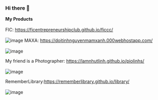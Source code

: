 ### Hi there 👋
<strong>My Products</strong> <br/>
 <br/>
FIC: https://ficentrepreneurshipclub.github.io/ficcc/ <br/> <br/>
![image](https://user-images.githubusercontent.com/91412382/138232934-cfa4ab03-10a2-49bd-b963-f9822256c675.png)
MAXA: https://doitinhnguyenmamxanh.000webhostapp.com/ <br/> <br/>
![image](https://user-images.githubusercontent.com/91412382/138233318-c2e99bfa-35d8-49a0-a846-f056c686c4b0.png)

My friend is a Photographer: https://lamnhutlinh.github.io/piolinhs/ <br/> <br/>
![image](https://user-images.githubusercontent.com/91412382/138233280-3cd56f89-7d6b-473c-be91-447e3fbbcfb1.png)

RememberLibrary:https://rememberlibrary.github.io/library/ <br/> <br/>
![image](https://user-images.githubusercontent.com/91412382/138233065-5261a65a-9495-417b-97c0-d259bd46365d.png)

<!--
**Rememberlibrary/Rememberlibrary** is a ✨ _special_ ✨ repository because its `README.md` (this file) appears on your GitHub profile.

Here are some ideas to get you started:

- 🔭 I’m currently working on ...
- 🌱 I’m currently learning ...
- 👯 I’m looking to collaborate on ...
- 🤔 I’m looking for help with ...
- 💬 Ask me about ...
- 📫 How to reach me: ...
- 😄 Pronouns: ...
- ⚡ Fun fact: ...
-->
